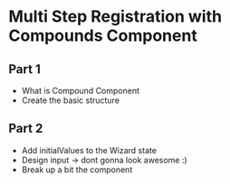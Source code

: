 # Multi Step Registration with Compounds Component

## Part 1

- What is Compound Component
- Create the basic structure

## Part 2

- Add initialValues to the Wizard state
- Design input -> dont gonna look awesome :)
- Break up a bit the component